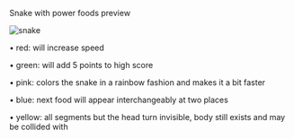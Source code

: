 Snake with power foods preview

![snake](https://user-images.githubusercontent.com/69640514/155997873-a560f040-aeef-4d11-a0c1-9a06deb574ea.gif)

• red: will increase speed

• green: will add 5 points to high score

• pink: colors the snake in a rainbow fashion and makes it a bit faster

• blue: next food will appear interchangeably at two places

• yellow: all segments but the head turn invisible, body still exists and may be collided with
